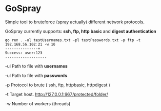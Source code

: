 # GoSpray
 Simple tool to bruteforce (spray actually) different network protocols.
 
 GoSpray currently supports: **ssh, ftp, http basic** and **digest authentication**

```
go run . -ul testUsernames.txt -pl testPasswords.txt -p ftp -t 192.168.56.102:21 -w 10
---------------+
Success: user:123
-------------------
```

-ul   Path to file with **usernames**

-ul   Path to file with **passwords**

-p   Protocol to brute ( ssh, ftp, httpbasic, httpdigest )

-t   Target host. http://127.0.0.1:667/protected/folder/

-w   Number of workers (threads)

